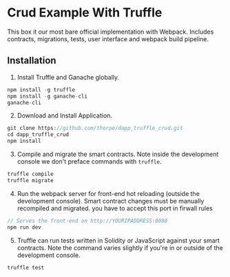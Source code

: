 # Crud Example With Truffle

This box it our most bare official implementation with Webpack. Includes contracts, migrations, tests, user interface and webpack build pipeline.

## Installation

1. Install Truffle and Ganache globally.
 ```javascript
npm install -g truffle
npm install -g ganache-cli
ganache-cli
 ```

2. Download and Install Application.
 ```javascript
git clone https://github.com/thorpe/dapp_truffle_crud.git
cd dapp_truffle_crud
npm install
 ```

3. Compile and migrate the smart contracts. Note inside the development console we don't preface commands with `truffle`.
```javascript
truffle compile
truffle migrate
```
4. Run the webpack server for front-end hot reloading (outside the development console). Smart contract changes must be manually recompiled and migrated. you have to accept this port in firwall rules
 ```javascript
// Serves the front-end on http://YOURIPADDRESS:8080
npm run dev
 ```

5. Truffle can run tests written in Solidity or JavaScript against your smart contracts. Note the command varies slightly if you're in or outside of the development console.
```javascript
truffle test
```



